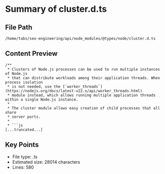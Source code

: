 # Summary of cluster.d.ts
  
## File Path
`/home/tabs/seo-engineering/api/node_modules/@types/node/cluster.d.ts`

## Content Preview
```
/**
 * Clusters of Node.js processes can be used to run multiple instances of Node.js
 * that can distribute workloads among their application threads. When process isolation
 * is not needed, use the [`worker_threads`](https://nodejs.org/docs/latest-v22.x/api/worker_threads.html)
 * module instead, which allows running multiple application threads within a single Node.js instance.
 *
 * The cluster module allows easy creation of child processes that all share
 * server ports.
 *
 * ```js
[...truncated...]
```

## Key Points
- File type: .ts
- Estimated size: 28014 characters
- Lines: 580
